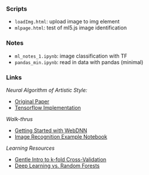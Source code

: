 ### Scripts
* `loadImg.html`: upload image to img element
* `mlpage.html`: test of ml5.js image identification

### Notes
* `ml_notes_1.ipynb`: image classification with TF
* `pandas_min.ipynb`: read in data with pandas (minimal)

### Links

*Neural Algorithm of Artistic Style:*
* <a href=https://arxiv.org/pdf/1508.06576.pdf> Original Paper </a>
* <a href=https://github.com/cysmith/neural-style-tf> Tensorflow Implementation </a>

*Walk-thrus*
* <a href=https://milhidaka.github.io/webdnn-exercise/> Getting Started with WebDNN</a>
* <a href=https://github.com/MGCodesandStats/image-recognition-with-keras-convolutional-neural-networks/blob/master/.ipynb_checkpoints/keras%20images-checkpoint.ipynb> Image Recognition Example Notebook </a>

*Learning Resources*
* <a href=https://machinelearningmastery.com/k-fold-cross-validation/> Gentle Intro to k-fold Cross-Validation </a>
* <a href=https://perso.univ-st-etienne.fr/fod07375/Workshop/assets/slides/Presentation_Wolf.pdf> Deep Learning vs. Random Forests </a>

